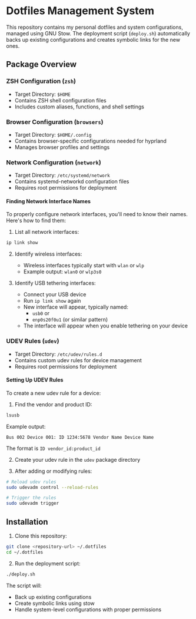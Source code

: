 # Dotfiles Management System

This repository contains my personal dotfiles and system configurations, managed using GNU Stow. The deployment script (`deploy.sh`) automatically backs up existing configurations and creates symbolic links for the new ones.

## Package Overview

### ZSH Configuration (`zsh`)
- Target Directory: `$HOME`
- Contains ZSH shell configuration files
- Includes custom aliases, functions, and shell settings

### Browser Configuration (`browsers`)
- Target Directory: `$HOME/.config`
- Contains browser-specific configurations needed for hyprland
- Manages browser profiles and settings

### Network Configuration (`network`)
- Target Directory: `/etc/systemd/network`
- Contains systemd-networkd configuration files
- Requires root permissions for deployment

#### Finding Network Interface Names

To properly configure network interfaces, you'll need to know their names. Here's how to find them:

1. List all network interfaces:
```bash
ip link show
```

2. Identify wireless interfaces:
   - Wireless interfaces typically start with `wlan` or `wlp`
   - Example output: `wlan0` or `wlp3s0`

3. Identify USB tethering interfaces:
   - Connect your USB device
   - Run `ip link show` again
   - New interface will appear, typically named:
     - `usb0` or
     - `enp0s20f0u1` (or similar pattern)
   - The interface will appear when you enable tethering on your device

### UDEV Rules (`udev`)
- Target Directory: `/etc/udev/rules.d`
- Contains custom udev rules for device management
- Requires root permissions for deployment

#### Setting Up UDEV Rules

To create a new udev rule for a device:

1. Find the vendor and product ID:
```bash
lsusb
```
Example output:
```
Bus 002 Device 001: ID 1234:5678 Vendor Name Device Name
```
The format is `ID vendor_id:product_id`

2. Create your udev rule in the `udev` package directory

3. After adding or modifying rules:
```bash
# Reload udev rules
sudo udevadm control --reload-rules

# Trigger the rules
sudo udevadm trigger
```

## Installation

1. Clone this repository:
```bash
git clone <repository-url> ~/.dotfiles
cd ~/.dotfiles
```

2. Run the deployment script:
```bash
./deploy.sh
```

The script will:
- Back up existing configurations
- Create symbolic links using stow
- Handle system-level configurations with proper permissions
